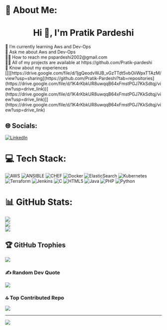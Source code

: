 # 💫 About Me:
<h1 align="center">Hi 👋, I'm Pratik Pardeshi</h1>
🌱 I’m currently learning Aws and Dev-Ops<br>💬 Ask me about Aws and Dev-Ops<br>🙍‍♂️  How to reach me pspardeshi2002@gmail.com<br>👨‍💻 All of my projects are available at https://github.com/Pratik-pardeshi<br>📄 Know about my experiences [[[[https://drive.google.com/file/d/1jgQeodvWJB_vGzTTdt5vbOiiWpxTTAzM/view?usp=sharing](https://github.com/Pratik-Pardeshi?tab=repositories](https://drive.google.com/file/d/1K4rKbkUR8uwqqB64xFmstPGJ7KkSdtqj/view?usp=drive_link))](https://drive.google.com/file/d/1K4rKbkUR8uwqqB64xFmstPGJ7KkSdtqj/view?usp=drive_link)]](https://drive.google.com/file/d/1K4rKbkUR8uwqqB64xFmstPGJ7KkSdtqj/view?usp=drive_link)


## 🌐 Socials:
[![LinkedIn](https://img.shields.io/badge/LinkedIn-%230077B5.svg?logo=linkedin&logoColor=white)](https://linkedin.com/in/www.linkedin.com/in/pratik-pardeshi-424288272) 

# 💻 Tech Stack:
![AWS](https://img.shields.io/badge/AWS-%23FF9900.svg?style=for-the-badge&logo=amazon-aws&logoColor=white) ![ANSIBLE](https://img.shields.io/badge/ansible-%231A1918.svg?style=for-the-badge&logo=ansible&logoColor=white) ![CHEF](https://img.shields.io/badge/Chef-02303A.svg?style=for-the-badge&logo=Chef&logoColor=white&color=%23F09820) ![Docker](https://img.shields.io/badge/docker-%230db7ed.svg?style=for-the-badge&logo=docker&logoColor=white) ![ElasticSearch](https://img.shields.io/badge/-ElasticSearch-005571?style=for-the-badge&logo=elasticsearch) ![Kubernetes](https://img.shields.io/badge/kubernetes-%23326ce5.svg?style=for-the-badge&logo=kubernetes&logoColor=white) ![Terraform](https://img.shields.io/badge/terraform-%235835CC.svg?style=for-the-badge&logo=terraform&logoColor=white) ![Jenkins](https://img.shields.io/badge/jenkins-%232C5263.svg?style=for-the-badge&logo=jenkins&logoColor=white) ![C](https://img.shields.io/badge/c-%2300599C.svg?style=for-the-badge&logo=c&logoColor=white) ![HTML5](https://img.shields.io/badge/html5-%23E34F26.svg?style=for-the-badge&logo=html5&logoColor=white) ![Java](https://img.shields.io/badge/java-%23ED8B00.svg?style=for-the-badge&logo=openjdk&logoColor=white) ![PHP](https://img.shields.io/badge/php-%23777BB4.svg?style=for-the-badge&logo=php&logoColor=white) ![Python](https://img.shields.io/badge/python-3670A0?style=for-the-badge&logo=python&logoColor=ffdd54)
# 📊 GitHub Stats:
![](https://github-readme-stats.vercel.app/api?username=pratik-pardeshi&theme=merko&hide_border=false&include_all_commits=false&count_private=false)<br/>
![](https://github-readme-streak-stats.herokuapp.com/?user=pratik-pardeshi&theme=merko&hide_border=false)<br/>
![](https://github-readme-stats.vercel.app/api/top-langs/?username=pratik-pardeshi&theme=merko&hide_border=false&include_all_commits=false&count_private=false&layout=compact)

## 🏆 GitHub Trophies
![](https://github-profile-trophy.vercel.app/?username=pratik-pardeshi&theme=onestar&no-frame=true&no-bg=false&margin-w=4)

### ✍️ Random Dev Quote
![](https://quotes-github-readme.vercel.app/api?type=horizontal&theme=radical)

### 🔝 Top Contributed Repo
![](https://github-contributor-stats.vercel.app/api?username=pratik-pardeshi&limit=5&theme=gruvbox&combine_all_yearly_contributions=true)

---
[![](https://visitcount.itsvg.in/api?id=pratik-pardeshi&icon=1&color=12)](https://visitcount.itsvg.in)

<!-- Proudly created with GPRM ( https://gprm.itsvg.in ) -->
